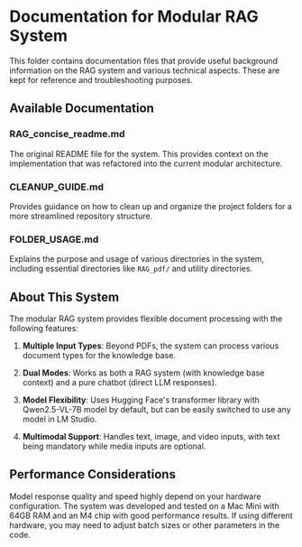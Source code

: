 # Documentation for Modular RAG System

This folder contains documentation files that provide useful background information on the RAG system and various technical aspects. These are kept for reference and troubleshooting purposes.

## Available Documentation

### RAG_concise_readme.md
The original README file for the system. This provides context on the implementation that was refactored into the current modular architecture.

### CLEANUP_GUIDE.md
Provides guidance on how to clean up and organize the project folders for a more streamlined repository structure.

### FOLDER_USAGE.md
Explains the purpose and usage of various directories in the system, including essential directories like `RAG_pdf/` and utility directories.

## About This System

The modular RAG system provides flexible document processing with the following features:

1. **Multiple Input Types**: Beyond PDFs, the system can process various document types for the knowledge base.

2. **Dual Modes**: Works as both a RAG system (with knowledge base context) and a pure chatbot (direct LLM responses).

3. **Model Flexibility**: Uses Hugging Face's transformer library with Qwen2.5-VL-7B model by default, but can be easily switched to use any model in LM Studio.

4. **Multimodal Support**: Handles text, image, and video inputs, with text being mandatory while media inputs are optional.

## Performance Considerations

Model response quality and speed highly depend on your hardware configuration. The system was developed and tested on a Mac Mini with 64GB RAM and an M4 chip with good performance results. If using different hardware, you may need to adjust batch sizes or other parameters in the code.
